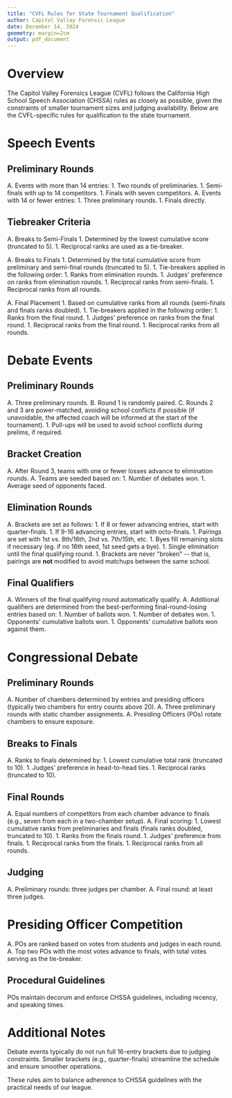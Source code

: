 ```yaml
---
title: "CVFL Rules for State Tournament Qualification"
author: Capitol Valley Forensic League
date: December 14, 2024
geometry: margin=2cm
output: pdf_document
---
```


# Overview
The Capitol Valley Forensics League (CVFL) follows the California High School Speech Association (CHSSA) rules as closely as possible, given the constraints of smaller tournament sizes and judging availability. Below are the CVFL-specific rules for qualification to the state tournament.

# Speech Events

## Preliminary Rounds
A.  Events with more than 14 entries:
      1. Two rounds of preliminaries.
      1. Semi-finals with up to 14 competitors.
      1. Finals with seven competitors.
A.  Events with 14 or fewer entries:
      1. Three preliminary rounds.
      1. Finals directly.

## Tiebreaker Criteria

A.  Breaks to Semi-Finals
    1. Determined by the lowest cumulative score (truncated to 5).
    1. Reciprocal ranks are used as a tie-breaker.

A.  Breaks to Finals
    1. Determined by the total cumulative score from preliminary and semi-final rounds (truncated to 5).
    1. Tie-breakers applied in the following order:
        1. Ranks from elimination rounds.
        1. Judges' preference on ranks from elimination rounds.
        1. Reciprocal ranks from semi-finals.
        1. Reciprocal ranks from all rounds.
        
A.  Final Placement
    1. Based on cumulative ranks from all rounds (semi-finals and finals ranks doubled).
    1. Tie-breakers applied in the following order:
        1. Ranks from the final round.
        1. Judges' preference on ranks from the final round.
        1. Reciprocal ranks from the final round.
        1. Reciprocal ranks from all rounds.

# Debate Events

## Preliminary Rounds
A.  Three preliminary rounds.
B.  Round 1 is randomly paired.
C.  Rounds 2 and 3 are power-matched, avoiding school conflicts if possible (if unavoidable, the affected coach will be informed at the start of the tournament).
      1. Pull-ups will be used to avoid school conflicts during prelims, if required.

## Bracket Creation
A.  After Round 3, teams with one or fewer losses advance to elimination rounds.
A.  Teams are seeded based on:
    1. Number of debates won.
    1. Average seed of opponents faced.

## Elimination Rounds
A.  Brackets are set as follows:
    1. If 8 or fewer advancing entries, start with quarter-finals.
    1. If 9-16 advancing entries, start with octo-finals.
    1. Pairings are set with 1st vs. 8th/16th, 2nd vs. 7th/15th, etc.
        1. Byes fill remaining slots if necessary (eg. if no 16th seed, 1st seed gets a bye).
    1. Single elimination until the final qualifying round.
    1. Brackets are never "broken" -- that is, pairings are **not** modified to avoid matchups between the same school.

## Final Qualifiers
A.  Winners of the final qualifying round automatically qualify.
A.  Additional qualifiers are determined from the best-performing final-round-losing entries based on:
    1. Number of ballots won.
    1. Number of debates won.
    1. Opponents' cumulative ballots won.
    1. Opponents' cumulative ballots won against them.

# Congressional Debate

## Preliminary Rounds
A.  Number of chambers determined by entries and presiding officers (typically two chambers for entry counts above 20).
A.  Three preliminary rounds with static chamber assignments.
A.  Presiding Officers (POs) rotate chambers to ensure exposure.

## Breaks to Finals
A.  Ranks to finals determined by:
    1. Lowest cumulative total rank (truncated to 10).
    1. Judges' preference in head-to-head ties.
    1. Reciprocal ranks (truncated to 10).

## Final Rounds
A.  Equal numbers of competitors from each chamber advance to finals (e.g., seven from each in a two-chamber setup).
A.  Final scoring:
        1. Lowest cumulative ranks from preliminaries and finals (finals ranks doubled, truncated to 10).
        1. Ranks from the finals round.
        1. Judges' preference from finals.
        1. Reciprocal ranks from the finals.
        1. Reciprocal ranks from all rounds.

## Judging
A.  Preliminary rounds: three judges per chamber.
A.  Final round: at least three judges.

# Presiding Officer Competition
A.  POs are ranked based on votes from students and judges in each round.
A.  Top two POs with the most votes advance to finals, with total votes serving as the tie-breaker.

## Procedural Guidelines

POs maintain decorum and enforce CHSSA guidelines, including recency, and speaking times.

# Additional Notes

Debate events typically do not run full 16-entry brackets due to judging constraints. Smaller brackets (e.g., quarter-finals) streamline the schedule and ensure smoother operations.

These rules aim to balance adherence to CHSSA guidelines with the practical needs of our league.
